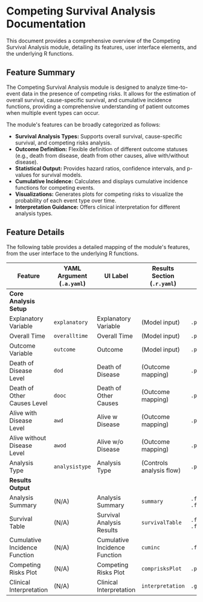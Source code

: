 # Competing Survival Analysis Documentation

This document provides a comprehensive overview of the Competing Survival Analysis module, detailing its features, user interface elements, and the underlying R functions.

## Feature Summary

The Competing Survival Analysis module is designed to analyze time-to-event data in the presence of competing risks. It allows for the estimation of overall survival, cause-specific survival, and cumulative incidence functions, providing a comprehensive understanding of patient outcomes when multiple event types can occur.

The module's features can be broadly categorized as follows:

*   **Survival Analysis Types:** Supports overall survival, cause-specific survival, and competing risks analysis.
*   **Outcome Definition:** Flexible definition of different outcome statuses (e.g., death from disease, death from other causes, alive with/without disease).
*   **Statistical Output:** Provides hazard ratios, confidence intervals, and p-values for survival models.
*   **Cumulative Incidence:** Calculates and displays cumulative incidence functions for competing events.
*   **Visualizations:** Generates plots for competing risks to visualize the probability of each event type over time.
*   **Interpretation Guidance:** Offers clinical interpretation for different analysis types.

## Feature Details

The following table provides a detailed mapping of the module's features, from the user interface to the underlying R functions.

| Feature                          | YAML Argument (`.a.yaml`)      | UI Label                               | Results Section (`.r.yaml`)         | R Function (`.b.R`)                  |
| -------------------------------- | ------------------------------ | -------------------------------------- | ----------------------------------- | ------------------------------------ |
| **Core Analysis Setup**          |                                |                                        |                                     |                                      |
| Explanatory Variable             | `explanatory`                  | Explanatory Variable                   | (Model input)                       | `.performAnalysis`                   |
| Overall Time                     | `overalltime`                  | Overall Time                           | (Model input)                       | `.performAnalysis`                   |
| Outcome Variable                 | `outcome`                      | Outcome                                | (Model input)                       | `.performAnalysis`                   |
| Death of Disease Level           | `dod`                          | Death of Disease                       | (Outcome mapping)                   | `.performAnalysis`                   |
| Death of Other Causes Level      | `dooc`                         | Death of Other Causes                  | (Outcome mapping)                   | `.performAnalysis`                   |
| Alive with Disease Level         | `awd`                          | Alive w Disease                        | (Outcome mapping)                   | `.performAnalysis`                   |
| Alive without Disease Level      | `awod`                         | Alive w/o Disease                      | (Outcome mapping)                   | `.performAnalysis`                   |
| Analysis Type                    | `analysistype`                 | Analysis Type                          | (Controls analysis flow)            | `.performAnalysis`                   |
| **Results Output**               |                                |                                        |                                     |                                      |
| Analysis Summary                 | (N/A)                          | Analysis Summary                       | `summary`                           | `.formatSurvivalResults`, `.formatCompetingRisksResults` |
| Survival Table                   | (N/A)                          | Survival Analysis Results              | `survivalTable`                     | `.formatSurvivalResults`, `.formatCompetingRisksResults` |
| Cumulative Incidence Function    | (N/A)                          | Cumulative Incidence Function          | `cuminc`                            | `.formatCumulativeIncidence`         |
| Competing Risks Plot             | (N/A)                          | Competing Risks Plot                   | `comprisksPlot`                     | `.plotCompetingRisks`                |
| Clinical Interpretation          | (N/A)                          | Clinical Interpretation                | `interpretation`                    | `.generateInterpretation`            |

